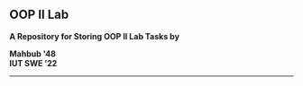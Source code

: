 ## OOP II Lab 

**A Repository for Storing OOP II Lab Tasks by**

**Mahbub '48**  
**IUT SWE ’22**


---

